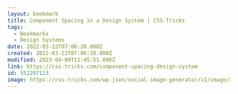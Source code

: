 ```yaml
---
layout: bookmark
title: Component Spacing in a Design System | CSS-Tricks
tags:
  - Bookmarks
  - Design Systems
date: 2022-03-22T07:06:20.000Z
created: 2022-03-22T07:06:20.000Z
modified: 2023-04-09T11:45:51.096Z
link: https://css-tricks.com/component-spacing-design-system
id: 552297123
image: https://css-tricks.com/wp-json/social-image-generator/v1/image/362044
---
```

